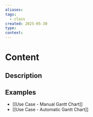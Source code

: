 ```yaml
---
aliases: 
tags:
  - class
created: 2025-05-30
type: 
context:
---
```

# Content
## Description

## Examples
- [[Use Case - Manual Gantt Chart]]
- [[Use Case - Automatic Gantt Chart]]